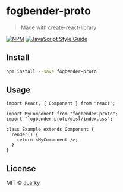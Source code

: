 # fogbender-proto

> Made with create-react-library

[![NPM](https://img.shields.io/npm/v/fogbender-proto.svg)](https://www.npmjs.com/package/fogbender-proto) [![JavaScript Style Guide](https://img.shields.io/badge/code_style-standard-brightgreen.svg)](https://standardjs.com)

## Install

```bash
npm install --save fogbender-proto
```

## Usage

```tsx
import React, { Component } from "react";

import MyComponent from "fogbender-proto";
import "fogbender-proto/dist/index.css";

class Example extends Component {
  render() {
    return <MyComponent />;
  }
}
```

## License

MIT © [JLarky](https://github.com/JLarky)
